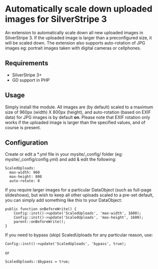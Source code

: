 # Automatically scale down uploaded images for SilverStripe 3
An extension to automatically scale down all new uploaded images in SilverStripe 3. If the uploaded
image is larger than a preconfigured size, it will be scaled down. The extension also supports
auto-rotation of JPG images eg: portrait images taken with digital cameras or cellphones.

## Requirements
* SilverStripe 3+
* GD support in PHP

## Usage
Simply install the module. All images are (by default) scaled to a maximum size of 960px (width) X 800px (height),
and auto-rotation (based on EXIF data) for JPG images is by default **on**. Please note that EXIF rotation only works
if the uploaded image is larger than the specified values, and of course is present.

## Configuration
Create or edit a *.yml file in your mysite/_config/ folder (eg: mysite/_config/config.yml) and
add & edit the following:
```
ScaledUploads:
  max-width: 960
  max-height: 800
  auto-rotate: 0
```

If you require larger images for a particular DataObject (such as full-page slideshows), but wish to keep all
other uploads scaled to a pre-set default, you can simply add something like this to your DataObject:
```
public function onBeforeWrite() {
	Config::inst()->update('ScaledUploads', 'max-width', 1600);
	Config::inst()->update('ScaledUploads', 'max-height', 1600);
	parent::onBeforeWrite();
}
```

If you need to bypass (skip) ScaledUploads for any particular reason, use:
```
Config::inst()->update('ScaledUploads', 'bypass', true);
```
or
```
ScaledUploads::$bypass = true;
```
